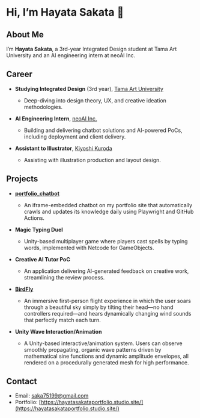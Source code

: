 # Hi, I’m Hayata Sakata 👋


## About Me

I’m **Hayata Sakata**, a 3rd-year Integrated Design student at Tama Art University and an AI engineering intern at neoAI Inc.


## Career

* **Studying Integrated Design** (3rd year), [Tama Art University](https://www.tamabi.ac.jp/)

  * Deep-diving into design theory, UX, and creative ideation methodologies.
* **AI Engineering Intern**, [neoAI Inc.](https://neoai.jp/)

  * Building and delivering chatbot solutions and AI-powered PoCs, including deployment and client delivery.
  
* **Assistant to Illustrator**, [Kiyoshi Kuroda](http://www.kiyoshikuroda.jp/)

  * Assisting with illustration production and layout design.

## Projects

* **[portfolio\_chatbot](https://github.com/sakata325/portfolio_chatbot)**
  
  * An iframe-embedded chatbot on my portfolio site that automatically crawls and updates its knowledge daily using Playwright and GitHub Actions.
* **Magic Typing Duel**
  
  * Unity-based multiplayer game where players cast spells by typing words, implemented with Netcode for GameObjects.
* **Creative AI Tutor PoC**
  
  * An application delivering AI-generated feedback on creative work, streamlining the review process.
* **[BirdFly](https://github.com/sakata325/BirdFly)**
  
  * An immersive first-person flight experience in which the user soars through a beautiful sky simply by tilting their head—no hand controllers required—and hears dynamically changing wind sounds that perfectly match each turn.
    
* **Unity Wave Interaction/Animation**
  
  * A Unity-based interactive/animation system. Users can observe smoothly propagating, organic wave patterns driven by mathematical sine functions and dynamic amplitude envelopes, all rendered on a procedurally generated mesh for high performance.

## Contact

* Email: [saka75199@gmail.com](mailto:saka75199@gmail.com)
* Portfolio: [https://hayatasakataportfolio.studio.site/](https://hayatasakataportfolio.studio.site/)
